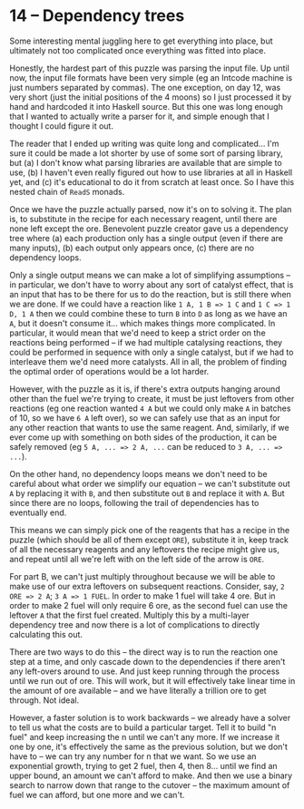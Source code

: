 # 14 &ndash; Dependency trees
Some interesting mental juggling here to get everything into place, but ultimately not too complicated once everything was fitted into place.

Honestly, the hardest part of this puzzle was parsing the input file. Up until now, the input file formats have been very simple (eg an Intcode machine is just numbers separated by commas). The one exception, on day 12, was very short (just the initial positions of the 4 moons) so I just processed it by hand and hardcoded it into Haskell source. But this one was long enough that I wanted to actually write a parser for it, and simple enough that I thought I could figure it out.

The reader that I ended up writing was quite long and complicated... I'm sure it could be made a lot shorter by use of some sort of parsing library, but (a) I don't know what parsing libraries are available that are simple to use, (b) I haven't even really figured out how to use libraries at all in Haskell yet, and (c) it's educational to do it from scratch at least once. So I have this nested chain of `ReadS` monads.

Once we have the puzzle actually parsed, now it's on to solving it. The plan is, to substitute in the recipe for each necessary reagent, until there are none left except the ore. Benevolent puzzle creator gave us a dependency tree where (a) each production only has a single output (even if there are many inputs), (b) each output only appears once, (c) there are no dependency loops.

Only a single output means we can make a lot of simplifying assumptions &ndash; in particular, we don't have to worry about any sort of catalyst effect, that is an input that has to be there for us to do the reaction, but is still there when we are done. If we could have a reaction like `1 A, 1 B => 1 C` and `1 C => 1 D, 1 A` then we could combine these to turn `B` into `D` as long as we have an `A`, but it doesn't consume it... which makes things more complicated. In particular, it would mean that we'd need to keep a strict order on the reactions being performed &ndash; if we had multiple catalysing reactions, they could be performed in sequence with only a single catalyst, but if we had to interleave them we'd need more catalysts. All in all, the problem of finding the optimal order of operations would be a lot harder.

However, with the puzzle as it is, if there's extra outputs hanging around other than the fuel we're trying to create, it must be just leftovers from other reactions (eg one reaction wanted `4 A` but we could only make `A` in batches of 10, so we have `6 A` left over), so we can safely use that as an input for any other reaction that wants to use the same reagent. And, similarly, if we ever come up with something on both sides of the production, it can be safely removed (eg `5 A, ... => 2 A, ...` can be reduced to `3 A, ... => ...`).

On the other hand, no dependency loops means we don't need to be careful about what order we simplify our equation &ndash; we can't substitute out `A` by replacing it with `B`, and then substitute out `B` and replace it with `A`. But since there are no loops, following the trail of dependencies has to eventually end.

This means we can simply pick one of the reagents that has a recipe in the puzzle (which should be all of them except `ORE`), substitute it in, keep track of all the necessary reagents and any leftovers the recipe might give us, and repeat until all we're left with on the left side of the arrow is `ORE`.

For part B, we can't just multiply throughout because we will be able to make use of our extra leftovers on subsequent reactions. Consider, say, `2 ORE => 2 A`; `3 A => 1 FUEL`. In order to make 1 fuel will take 4 ore. But in order to make 2 fuel will only require 6 ore, as the second fuel can use the leftover `A` that the first fuel created. Multiply this by a multi-layer dependency tree and now there is a lot of complications to directly calculating this out.

There are two ways to do this &ndash; the direct way is to run the reaction one step at a time, and only cascade down to the dependencies if there aren't any left-overs around to use. And just keep running through the process until we run out of ore. This will work, but it will effectively take linear time in the amount of ore available &ndash; and we have literally a trillion ore to get through. Not ideal.

However, a faster solution is to work backwards &ndash; we already have a solver to tell us what the costs are to build a particular target. Tell it to build "n fuel" and keep increasing the n until we can't any more. If we increase it one by one, it's effectively the same as the previous solution, but we don't have to &ndash; we can try any number for n that we want. So we use an exponential growth, trying to get 2 fuel, then 4, then 8... until we find an upper bound, an amount we can't afford to make. And then we use a binary search to narrow down that range to the cutover &ndash; the maximum amount of fuel we can afford, but one more and we can't.
